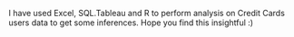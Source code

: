 I have used Excel, SQL.Tableau and R to perform  analysis on Credit Cards users data to get some inferences. Hope you find this insightful :)
